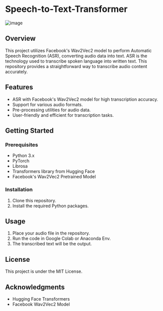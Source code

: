 # Speech-to-Text-Transformer

![image](https://github.com/SaadARazzaq/Speech-to-Text-Transformer/assets/123338307/b6146c20-b783-4d03-b4c6-dcf51068e41c)

## Overview

This project utilizes Facebook's Wav2Vec2 model to perform Automatic Speech Recognition (ASR), converting audio data into text. ASR is the technology used to transcribe spoken language into written text. This repository provides a straightforward way to transcribe audio content accurately.

## Features

- ASR with Facebook's Wav2Vec2 model for high transcription accuracy.
- Support for various audio formats.
- Pre-processing utilities for audio data.
- User-friendly and efficient for transcription tasks.

## Getting Started

### Prerequisites

- Python 3.x
- PyTorch
- Librosa
- Transformers library from Hugging Face
- Facebook's Wav2Vec2 Pretrained Model

### Installation

1. Clone this repository.
2. Install the required Python packages.

## Usage

1. Place your audio file in the repository.
2. Run the code in Google Colab or Anaconda Env.
3. The transcribed text will be the output.

## License

This project is under the MIT License.

## Acknowledgments

- Hugging Face Transformers
- Facebook Wav2Vec2 Model
